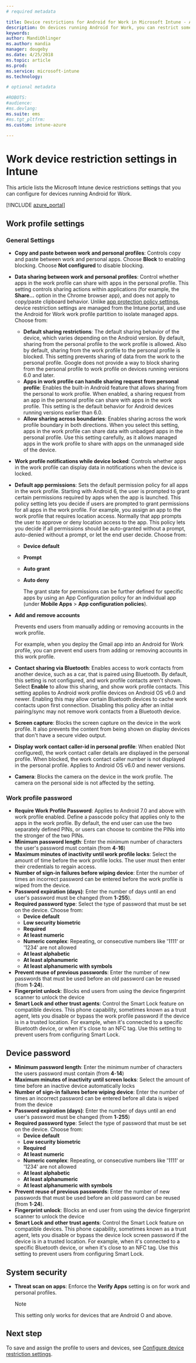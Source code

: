 ```yaml
---
# required metadata

title: Device restrictions for Android for Work in Microsoft Intune - Azure | Microsoft Docs
description: On devices running Android for Work, you can restrict some settings on the device, including copy and paste, show notifications, app permissions, data sharing, password length, sign-in failures, using fingerprint to unlock, reuse passwords, and enable bluetooth sharing of work contacts. 
keywords:
author: MandiOhlinger
ms.author: mandia
manager: dougeby
ms.date: 4/25/2018
ms.topic: article
ms.prod:
ms.service: microsoft-intune
ms.technology:

# optional metadata

#ROBOTS:
#audience:
#ms.devlang:
ms.suite: ems
#ms.tgt_pltfrm:
ms.custom: intune-azure

---
```


# Work device restriction settings in Intune

This article lists the Microsoft Intune device restrictions settings that you can configure for devices running Android for Work.

[!INCLUDE [azure_portal](./includes/azure_portal.md)]

## Work profile settings

### General Settings

- **Copy and paste between work and personal profiles**: Controls copy and paste between work and personal apps. Choose **Block** to enabling blocking. Choose **Not configured** to disable blocking.
- **Data sharing between work and personal profiles**: Control whether apps in the work profile can share with apps in the personal profile. This setting controls sharing actions within applications (for example, the **Share…** option in the Chrome browser app), and does not apply to copy/paste clipboard behavior. Unlike [app protection policy settings](https://docs.microsoft.com/intune-classic/deploy-use/protect-app-data-using-mobile-app-management-policies-with-microsoft-intune), device restriction settings are managed from the Intune portal, and use the Android for Work work profile partition to isolate managed apps. Choose from:
  - **Default sharing restrictions**: The default sharing behavior of the device, which varies depending on the Android version. By default, sharing from the personal profile to the work profile is allowed. Also by default, sharing from the work profile to the personal profile is blocked. This setting prevents sharing of data from the work to the personal profile. Google does not provide a way to block sharing from the personal profile to work profile on devices running versions 6.0 and later.
  - **Apps in work profile can handle sharing request from personal profile**: Enables the built-in Android feature that allows sharing from the personal to work profile. When enabled, a sharing request from an app in the personal profile can share with apps in the work profile. This setting is the default behavior for Android devices running versions earlier than 6.0.
  - **Allow sharing across boundaries**: Enables sharing across the work profile boundary in both directions. When you select this setting, apps in the work profile can share data with unbadged apps in the personal profile. Use this setting carefully, as it allows managed apps in the work profile to share with apps on the unmanaged side of the device.

- **Work profile notifications while device locked**: Controls whether apps in the work profile can display data in notifications when the device is locked.
- **Default app permissions**: Sets the default permission policy for all apps in the work profile. Starting with Android 6, the user is prompted to grant certain permissions required by apps when the app is launched. This policy setting lets you decide if users are prompted to grant permissions for all apps in the work profile. For example, you assign an app to the work profile that requires location access. Normally that app prompts the user to approve or deny location access to the app. This policy lets you decide if all permissions should be auto-granted without a prompt, auto-denied without a prompt, or let the end user decide. Choose from:
  - **Device default**
  - **Prompt**
  - **Auto grant**
  - **Auto deny**

	The grant state for permissions can be further defined for specific apps by using an App Configuration policy for an individual app (under **Mobile Apps** > **App configuration policies**).

- **Add and remove accounts**

   Prevents end users from manually adding or removing accounts in the work profile.

   For example, when you deploy the Gmail app into an Android for Work profile, you can prevent end users from adding or removing accounts in this work profile.

- **Contact sharing via Bluetooth**: Enables access to work contacts from another device, such as a car, that is paired using Bluetooth. By default, this setting is not configured, and work profile contacts aren't shown. Select **Enable** to allow this sharing, and show work profile contacts. This setting applies to Android work profile devices on Android OS v6.0 and newer. Enabling this may allow certain Bluetooth devices to cache work contacts upon first connection. Disabling this policy after an initial pairing/sync may not remove work contacts from a Bluetooth device.

- **Screen capture**: Blocks the screen capture on the device in the work profile. It also prevents the content from being shown on display devices that don't have a secure video output.

- **Display work contact caller-id in personal profile**: When enabled (Not configured), the work contact caller details are displayed in the personal profile. When blocked, the work contact caller number is not displayed in the personal profile. Applies to Android OS v6.0 and newer versions.

- **Camera**: Blocks the camera on the device in the work profile. The camera on the personal side is not affected by the setting.

### Work profile password

- **Require Work Profile Password**: Applies to Android 7.0 and above with work profile enabled. Define a passcode policy that applies only to the apps in the work profile. By default, the end user can use the two separately defined PINs, or users can choose to combine the PINs into the stronger of the two PINs.
- **Minimum password length**: Enter the minimum number of characters the user's password must contain (from **4**-**16**)
- **Maximum minutes of inactivity until work profile locks**: Select the amount of time before the work profile locks. The user must then enter their credentials to regain access.
- **Number of sign-in failures before wiping device**: Enter the number of times an incorrect password can be entered before the work profile is wiped from the device.
- **Password expiration (days)**: Enter the number of days until an end user's password must be changed (from **1**-**255**).
- **Required password type**: Select the type of password that must be set on the device. Choose from:
  - **Device default**
  - **Low security biometric**
  - **Required**
  - **At least numeric**
  - **Numeric complex**: Repeating, or consecutive numbers like '1111' or '1234' are not allowed
  - **At least alphabetic**
  - **At least alphanumeric**
  - **At least alphanumeric with symbols**
- **Prevent reuse of previous passwords**: Enter the number of new passwords that must be used before an old password can be reused (from **1**-**24**).
- **Fingerprint unlock**: Blocks end users from using the device fingerprint scanner to unlock the device
- **Smart Lock and other trust agents**: Control the Smart Lock feature on compatible devices. This phone capability, sometimes known as a trust agent, lets you disable or bypass the work profile password if the device is in a trusted location. For example, when it's connected to a specific Bluetooth device, or when it's close to an NFC tag. Use this setting to prevent users from configuring Smart Lock.

## Device password

- **Minimum password length**: Enter the minimum number of characters the users password must contain (from **4**-**14**)
- **Maximum minutes of inactivity until screen locks**: Select the amount of time before an inactive device automatically locks
- **Number of sign-in failures before wiping device**: Enter the number of times an incorrect password can be entered before all data is wiped from the device
- **Password expiration (days)**: Enter the number of days until an end user's password must be changed (from **1**-**255**)
- **Required password type**: Select the type of password that must be set on the device. Choose from:
  - **Device default**
  - **Low security biometric**
  - **Required**
  - **At least numeric**
  - **Numeric complex**: Repeating, or consecutive numbers like '1111' or '1234' are not allowed
  - **At least alphabetic**
  - **At least alphanumeric**
  - **At least alphanumeric with symbols**
- **Prevent reuse of previous passwords**: Enter the number of new passwords that must be used before an old password can be reused (from **1**-**24**).
- **Fingerprint unlock**: Blocks an end user from using the device fingerprint scanner to unlock the device
- **Smart Lock and other trust agents**: Control the Smart Lock feature on compatible devices. This phone capability, sometimes known as a trust agent, lets you disable or bypass the device lock screen password if the device is in a trusted location. For example, when it's connected to a specific Bluetooth device, or when it's close to an NFC tag. Use this setting to prevent users from configuring Smart Lock.

## System security

- **Threat scan on apps**: Enforce the **Verify Apps** setting is on for work and personal profiles.

   > [!Note]
   > This setting only works for devices that are Android O and above.

## Next step

To save and assign the profile to users and devices, see [Configure device restriction settings](device-restrictions-configure.md).
